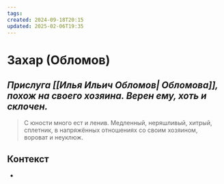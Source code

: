 ```yaml
---
tags: 
created: 2024-09-18T20:15
updated: 2025-02-06T19:35
---
```

# Захар (Обломов)

## ***Прислуга [[Илья Ильич Обломов| Обломова]], похож на своего хозяина.  Верен ему, хоть и склочен.***

> С юности много ест и ленив.
>  Медленный, неряшливый, хитрый, сплетник, в напряжённых отношениях со своим хозяином, вороват и неуклюж.



## Контекст
- 

